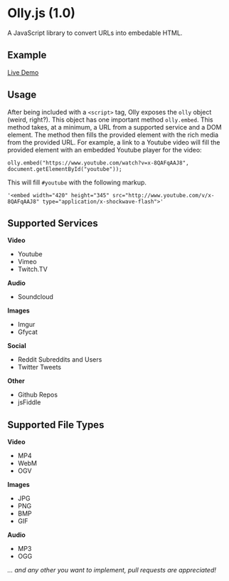 Olly.js (1.0)
=======

A JavaScript library to convert URLs into embedable HTML.

Example
-------

[Live Demo](http://abeisgreat.github.io/Olly.js/markup/example.html)

Usage
-----
After being included with a `<script>` tag, Olly exposes the `olly` object (weird, right?). This object has one important method `olly.embed`. This method takes, at a minimum, a URL from a supported service and a DOM element. The method then fills the provided element with the rich media from the provided URL. For example, a link to a Youtube video will fill the provided element with an embedded Youtube player for the video:

    olly.embed("https://www.youtube.com/watch?v=x-8QAFqAAJ8", document.getElementById("youtube"));
    
This will fill `#youtube` with the following markup.

    '<embed width="420" height="345" src="http://www.youtube.com/v/x-8QAFqAAJ8" type="application/x-shockwave-flash">'
    
Supported Services
------------------

**Video**

* Youtube
* Vimeo
* Twitch.TV

**Audio**

* Soundcloud

**Images**

* Imgur
* Gfycat

**Social**

* Reddit Subreddits and Users
* Twitter Tweets

**Other**

* Github Repos
* jsFiddle

Supported File Types
------------------

**Video**

* MP4
* WebM
* OGV

**Images**

* JPG
* PNG
* BMP
* GIF

**Audio**

* MP3
* OGG

*... and any other you want to implement, pull requests are appreciated!*